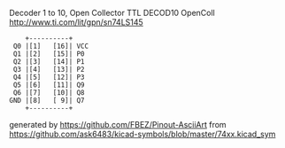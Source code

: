 Decoder 1 to 10, Open Collector
TTL DECOD10 OpenColl
http://www.ti.com/lit/gpn/sn74LS145


	    +----------+
	 Q0 |[1]   [16]| VCC
	 Q1 |[2]   [15]| P0
	 Q2 |[3]   [14]| P1
	 Q3 |[4]   [13]| P2
	 Q4 |[5]   [12]| P3
	 Q5 |[6]   [11]| Q9
	 Q6 |[7]   [10]| Q8
	GND |[8]   [ 9]| Q7
	    +----------+


generated by https://github.com/FBEZ/Pinout-AsciiArt from https://github.com/ask6483/kicad-symbols/blob/master/74xx.kicad_sym